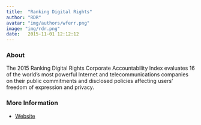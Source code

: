 ```yaml
---
title:  "Ranking Digital Rights"
author: "RDR"
avatar: "img/authors/wferr.png"
image: "img/rdr.png"
date:   2015-11-01 12:12:12
---
```


### About
The 2015 Ranking Digital Rights Corporate Accountability Index evaluates 16 of the world’s most powerful Internet and telecommunications companies on their public commitments and disclosed policies affecting users’ freedom of expression and privacy.

### More Information

- [Website](https://rankingdigitalrights.org/index2015/)